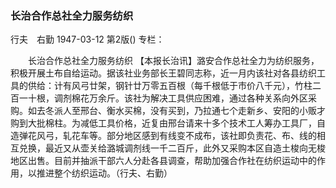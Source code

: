 ### 长治合作总社全力服务纺织
行夫　右勤
1947-03-12
第2版()
专栏：

　　长治合作总社全力服务纺织
    【本报长治讯】潞安合作总社全力为纺织服务，积极开展土布自给运动。据该社业务部长王碧同志称，近一月内该社对各县纺织工具的供给：计有风弓廿架，钢针廿万零五百根（每千根低于市价八千元），竹柱二百一十根，调剂棉花万余斤。该社为解决工具供应困难，通过各种关系向外区采购。如去冬派人至邢台、衡水买棉，没有买到，乃拉通七个走新乡、安阳的小贩才购到大批棉柱。为减低工具价格，近复由邢台请来十多个技术工人筹办工具厂，自造弹花风弓，轧花车等。部分地区感到有线变不成布，该社即负责花、布、线的相互兑换，最近又从壶关给潞城调剂线一千二百斤，此外又采购本区自造土梭向无梭地区出售。目前并抽派干部六人分赴各县调查，帮助加强合作社在纺织运动中的作用，以推进整个纺织运动。（行夫、右勤）
